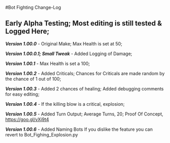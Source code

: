 #Bot Fighting Change-Log

## Early Alpha Testing; Most editing is still tested & Logged Here;

***Version 1.00.0*** -
 Original Make;
 Max Health is set at 50;

***Version 1.00.0.1; Small Tweak*** -
 Added Logging of Damage;

***Version 1.00.1*** -
 Max Health is set a 100;

***Version 1.00.2*** -
 Added Criticals;
 Chances for Criticals are made random by the chance of 1 out of 100;

***Version 1.00.3*** -
 Added 2 chances of healing;
 Added debugging comments for easy editing;

***Version 1.00.4*** -
 If the killing blow is a critical, explosion;

***Version 1.00.5*** -
 Added Turn Output; Average Turns, 20; Proof Of Concept, https://goo.gl/vXj9t4

***Version 1.00.6*** -
 Added Naming Bots
 If you dislike the feature you can revert to Bot\_Fighing\_Explosion.py
